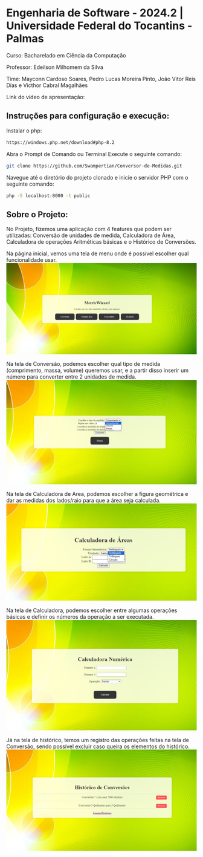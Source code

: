 # Engenharia de Software - 2024.2 | Universidade Federal do Tocantins - Palmas

Curso: Bacharelado em Ciência da Computação

Professor: Edeilson Milhomem da Silva

Time: Mayconn Cardoso Soares, Pedro Lucas Moreira Pinto, João Vitor Reis Días e Victhor Cabral Magalhães

Link do vídeo de apresentação:

## Instruções para configuração e execução:

Instalar o php:

```bash
https://windows.php.net/download#php-8.2
```

Abra o Prompt de Comando ou Terminal Execute o seguinte comando: 
```bash
git clone https://github.com/Swampertian/Conversor-de-Medidas.git
```

Navegue até o diretório do projeto clonado e inicie o servidor PHP com o seguinte comando:
```bash
php -S localhost:8000 -t public
```

## Sobre o Projeto:

No Projeto, fizemos uma aplicação com 4 features que podem ser utilizadas: Conversão de unidades de medida, Calculadora de Área, Calculadora de operações Aritméticas básicas e o Histórico de Conversões.

Na página inicial, vemos uma tela de menu onde é possível escolher qual funcionalidade usar. ![Tela inicial](Captura%20de%20tela%202024-08-19%20190959.png)

Na tela de Conversão, podemos escolher qual tipo de medida (comprimento, massa, volume) queremos usar, e a partir disso inserir um número para converter entre 2 unidades de medida. ![Tela de Conversão](Captura%20de%20tela%202024-08-19%20191019.png)

Na tela de Calculadora de Area, podemos escolher a figura geométrica e dar as medidas dos lados/raio para que a área seja calculada. ![Tela de Calculadora area](Captura%20de%20tela%202024-08-19%20191044.png)

Na tela de Calculadora, podemos escolher entre algumas operações básicas e definir os números da operação a ser executada. ![Tela de Calculadora](Captura%20de%20tela%202024-08-19%20191059.png)

Já na tela de histórico, temos um registro das operações feitas na tela de Conversão, sendo possível excluir caso queira os elementos do histórico. ![Tela de historico](Captura%20de%20tela%202024-08-19%20191113.png)

